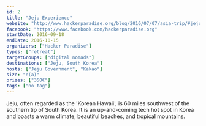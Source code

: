 ```yaml
---
id: 2
title: "Jeju Experience"
website: "http://www.hackerparadise.org/blog/2016/07/07/asia-trip/#jeju-island-south-korea-september-18---october-15"
facebook: "https://www.facebook.com/hackerparadise.org"
startDate: 2016-09-18
endDate: 2016-10-15
organizers: ["Hacker Paradise"]
types: ["retreat"]
targetGroups: ["digital nomads"]
destinations: ["Jeju, South Korea"]
hosts: ["Jeju Government", "Kakao"]
size: "n(a)"
prizes: ["350€"]
tags: ["no tag"]
---
```


Jeju, often regarded as the 'Korean Hawaii', is 60 miles southwest of the southern tip of South Korea. It is an up-and-coming tech hot spot in Korea and boasts a warm climate, beautiful beaches, and tropical mountains.
